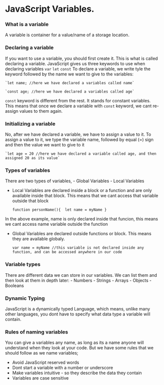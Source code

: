 # JavaScript Variables.

### What is a variable
A variable is container for a value/name of a storage location.

### Declaring a variable
If you want to use a variable, you should first create it. This is what is called declaring a variable. JavaScript gives us three keywords to use when declaring variables
        `var`
        `let`
        `const`
To declare a variable, we write tyle the keyword followed by the name we want to give to the variables:

    `let name; //here we have declared a variables called name`
    
    `const age; //here we have declared a variables called age`

`const` keyword is different from the rest. It stands for constant variables. This means that once we declare a variable with `const` keyword, we cant re-assign values to them again.

### Initializing a variable
No, after we have declared a variable, we have to assign a value to it. To assign a value to it, we type the variable name, followed by equal (=) sign and then the value we want to give to it
    
    `let age = 20 //here we have declared a variable called age, and then assigned 20 as its value`

### Types of variables
There are two types of variables,
    - Global Variables
    - Local Variables

 - Local Variables are declared inside a block or a function and are only available inside that block. This means that we cant access that variable outside that block
 
    `function personName(){ 
            let name = myName
        }`
    
In the above example, name is only declared inside that funcion, this means we cant access name variable outside the function

 - Global Variables are declared outside functions or block. This means they are available globaly.
 
    `var name = myName //this variable is not declared inside any function, and can be accessed anywhere in our code`

### Variable types
There are different data we can store in our variables. We can list them and then look at them in depth later:
    - Numbers
    - Strings
    - Arrays
    - Objects
    - Booleans

### Dynamic Typing
JavaScript is a dynamically typed Language, which means, unlike many other languages, you dont have to specify what data type a variable will contain. 



### Rules of naming variables
You can give a variables any name, as long as its a name anyone will understand when they look at your code. But we have some rules that we should follow as we name variables;
 - Avoid JavaScript reserved words
 - Dont start a variable with a number or underscore
 - Make variables intuitive - so they describe the data they contain
 - Variables are case sensitive
